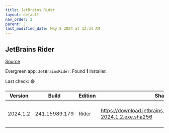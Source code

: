 ```yaml
---
title: JetBrains Rider
layout: default
nav_order: 2
parent: J
last_modified_date: May 8 2024 at 12:34 AM
---
```


## JetBrains Rider

[Source](https://www.jetbrains.com/)

Evergreen app: `JetBrainsRider`. Found **1** installer.

Last check: 🟢

| Version  | Build         | Edition | Sha256                                                                   | Date     | Size       | Type | URI                                                                                                                                    |
| -------- | ------------- | ------- | ------------------------------------------------------------------------ | -------- | ---------- | ---- | -------------------------------------------------------------------------------------------------------------------------------------- |
| 2024.1.2 | 241.15989.179 | Rider   | https://download.jetbrains.com/rider/JetBrains.Rider-2024.1.2.exe.sha256 | 7/5/2024 | 1232243552 | exe  | [https://download.jetbrains.com/rider/JetBrains.Rider-2024.1.2.exe](https://download.jetbrains.com/rider/JetBrains.Rider-2024.1.2.exe) |
